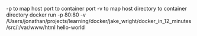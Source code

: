 -p to map host port to container port
-v to map host directory to container directory
docker run -p 80:80 -v /Users/jonathan/projects/learning/docker/jake_wright/docker_in_12_minutes/src/:/var/www/html hello-world